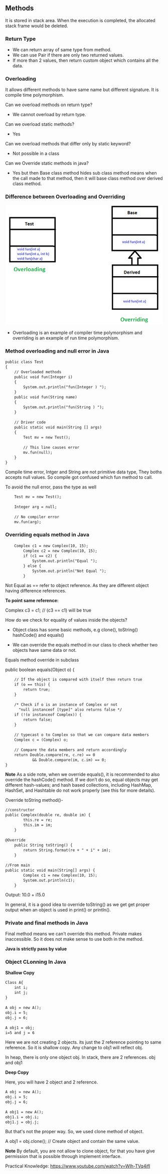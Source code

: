 ## Methods

It is stored in stack area. When the execution is completed, the allocated stack frame would be deleted.

### Return Type

-   We can return array of same type from method.
-   We can use Pair if there are only two returned values.
-   If more than 2 values, then return custom object which contains all the data.

### Overloading

It allows different methods to have same name but different signature.
It is compile time polymorphism.

Can we overload methods on return type?
-   We cannot overload by return type.  

Can we overload static methods?
-   Yes

Can we overload methods that differ only by static keyword?
- Not possible in a class

Can we Override static methods in java?
- Yes but then Base class method hides sub class method means when the call made to that method, then it will base class method over derived class method.

### Difference between Overloading and Overriding 

![image info](..\images\OverridingVsOverloading.png)

*   Overloading is an example of compiler time polymorphism and overriding is an example of run time polymorphism.

### Method overloading and null error in Java

```
public class Test 
{ 
    // Overloaded methods 
    public void fun(Integer i) 
    { 
        System.out.println("fun(Integer ) "); 
    } 
    public void fun(String name) 
    { 
        System.out.println("fun(String ) "); 
    } 
  
    // Driver code  
    public static void main(String [] args) 
    { 
        Test mv = new Test(); 
  
        // This line causes error 
        mv.fun(null); 
    } 
} 
```
Compile time error, Intger and String are not primitive data type, They boths accepts null values. So compile got confused which fun method to call.

To avoid the null error, pass the type as well

        Test mv = new Test(); 
          
        Integer arg = null; 
  
        // No compiler error 
        mv.fun(arg); 

### Overriding equals method in Java
```
    Complex c1 = new Complex(10, 15); 
        Complex c2 = new Complex(10, 15); 
        if (c1 == c2) { 
            System.out.println("Equal "); 
        } else { 
            System.out.println("Not Equal "); 
        } 
```
Not Equal as == refer to object reference. As they are different object having difference references.

**To point same reference:** 

Complex c3 = c1;  // (c3 == c1) will be true 


How do we check for equality of values inside the objects?

-   Object class has some basic methods, e.g clone(), toString() hashCode() and equals()

-   We can override the equals method in our class to check whether two objects have same data or not. 

Equals method override in subclass

public boolean equals(Object o) { 
  
        // If the object is compared with itself then return true   
        if (o == this) { 
            return true; 
        } 
  
        /* Check if o is an instance of Complex or not 
          "null instanceof [type]" also returns false */
        if (!(o instanceof Complex)) { 
            return false; 
        } 
          
        // typecast o to Complex so that we can compare data members  
        Complex c = (Complex) o; 
          
        // Compare the data members and return accordingly  
        return Double.compare(re, c.re) == 0
                && Double.compare(im, c.im) == 0; 
    } 

**Note** As a side note, when we override equals(), it is recommended to also override the hashCode() method. If we don’t do so, equal objects may get different hash-values; and hash based collections, including HashMap, HashSet, and Hashtable do not work properly (see this for more details).


Override toString method()-

```
//constructor
public Complex(double re, double im) { 
        this.re = re; 
        this.im = im; 
    } 

@Override
    public String toString() { 
        return String.format(re + " + i" + im); 
    } 

//From main
public static void main(String[] args) { 
        Complex c1 = new Complex(10, 15); 
        System.out.println(c1); 
    } 

```
Output: 10.0 + i15.0


In general, it is a good idea to override toString() as we get get proper output when an object is used in print() or println().

### Private and final methods in Java

Final method means we can't override this method. Private makes inaccessible. So it does not make sense to use both in the method.


**Java is strictly pass by value**

### Object CLonning In Java

**Shallow Copy**

```
Class A{
    int i;
    int j;
}

A obj = new A();
obj.i = 5;
obj.j = 6;

A obj1 = obj;
i=5 and j = 6
```

Here we are not creating  2 objects. its just the 2 reference pointing to same reference. So it is shallow copy. Any change to obj1 will reflect obj.

In heap, there is only one object obj. 
In stack, there are 2 references. obj and obj1

**Deep Copy**

Here, you will have 2  object and 2 reference.
```
A obj = new A();
obj.i = 5;
obj.j = 6;

A obj1 = new A();
obj1.i = obj.i;
obj1.j = obj.j;
```

But that's not the proper way. So, we used clone method of object.

A obj1 = obj.clone(); // Create object and contain the same value.

**Note** By default, you are not allow to clone object, for that you have give permission that is possible through implement interface.

Practical Knowledge: https://www.youtube.com/watch?v=WIh-TVq4ifI









